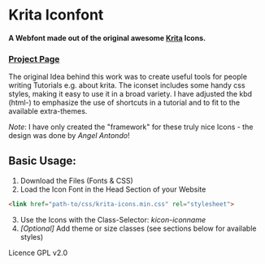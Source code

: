 Krita Iconfont
===============

#### A Webfont made out of the original awesome [Krita](https://krita.org/) Icons.

### [Project Page](https://vascoalexander.github.io/krita-icon-font/)

The original Idea behind this work was to create useful tools for people writing Tutorials e.g. about krita. The iconset includes some handy css styles, making it easy to use it in a broad variety. I have adjusted the kbd (html-) to emphasize the use of shortcuts in a tutorial and to fit to the available extra-themes.

*Note*: I have only created the "framework" for these truly nice Icons - the design was done by _Angel Antondo_!

## Basic Usage:

1. Download the Files (Fonts & CSS)
2. Load the Icon Font in the Head Section of your Website
```html
<link href="path-to/css/krita-icons.min.css" rel="stylesheet">
```
3. Use the Icons with the Class-Selector: _kicon-iconname_
4. *[Optional]* Add theme or size classes (see sections below for available styles)

Licence GPL v2.0
